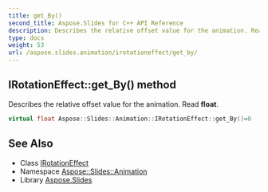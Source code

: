 ```yaml
---
title: get_By()
second_title: Aspose.Slides for C++ API Reference
description: Describes the relative offset value for the animation. Read float.
type: docs
weight: 53
url: /aspose.slides.animation/irotationeffect/get_by/
---
```

## IRotationEffect::get_By() method


Describes the relative offset value for the animation. Read **float**.

```cpp
virtual float Aspose::Slides::Animation::IRotationEffect::get_By()=0
```

## See Also

* Class [IRotationEffect](../)
* Namespace [Aspose::Slides::Animation](../../)
* Library [Aspose.Slides](../../../)